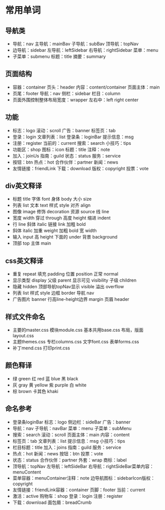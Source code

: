 # 常用单词

## 导航类

- 导航：nav 主导航：mainBav 子导航：subBav 顶导航：topNav
- 边导航：sidebar 左导航：leftSidebar 右导航：rightSidebar 菜单：menu
- 子菜单：submenu 标题：title 摘要：summary

## 页面结构

- 容器：container 页头：header 内容：content/container 页面主体：main
- 页尾：footer 导航：nav 侧栏：sidebar 栏目：column
- 页面外围控制整体布局宽度：wrapper 左右中：left right center

## 功能

- 标志：logo 滚动：scroll 广告：banner 标签页：tab
- 登录：login 文章列表：list 登录条：loginBar 提示信息：msg
- 注册：register 当前的：current 搜索：search 小技巧：tips
- 功能区：shop 图标：icon 标题：title 注释：note
- 加入：joinUs 指南：guild 状态：status 服务：service
- 按钮：btn 热点：hot 合作伙伴：partner 新闻：news
- 友情链接：friendLink 下载：download 版权：copyright 投票：vote

## div英文释译

- 标题 title 字体 font 身体 body 大小 size
- 列表 list 文本 text 样式 style 对齐 align
- 图像 image 修饰 decoration 资源 source 线 line
- 宽度 width 穿过 through 高度 height 缩进 indent
- 行 line 斜体 italic 链接 link 加粗 bold
- 斜体 italic 加重 weight 加粗 bold 宽 width
- 输入 input 高 height 下面的 under 背景 background
- 顶部 top 主体 main

## css英文释译

- 重复 repeat 填充 padding 位置 position 正常 normal
- 显示类型 display 父级 parent 显示可见 visibility 子级 children
- 隐藏 hidden 顶部导航topNav显示 visible 溢出 overflow
- 列表 list 样式 style 边框 border 导航 nav
- 广告图片 banner 行高line-height边界 margin 页眉 header

## 样式文件命名

- 主要的master.css 模块module.css 基本共用base.css 布局，版面layout.css
- 主题themes.css 专栏columns.css 文字font.css 表单forms.css
- 补丁mend.css 打印print.css

## 颜色释译

- 绿 green 红 red 蓝 blue 黑 black
- 灰 gray 黄 yellow 紫 purple 白 white
- 棕 brown 卡其色 khaki

## 命名参考

- 登录条loginBar 标志：logo 侧边栏：sideBar 广告：banner
- 导航：nav 子导航：navBar 菜单：menu 子菜单：subMenu
- 搜索：search 滚动：scroll 页面主体：main 内容：content
- 标签页：tab 文章列表：list 提示信息：msg 小技巧：tips
- 栏目标题：title 加入：joins 指南：guild 服务：service
- 热点：hot 新闻：news 按钮：btn 投票：vote
- 状态：status 合作伙伴：partner 外套：wrap 商标：label
- 顶导航：topNav 左导航：leftSideBar 右导航：rightSideBar菜单内容：menuContent
- 菜单容器：menuContainer注释：note 边导航图标：sidebarIcon版权：copyright
- 友情链接：friendLink容器：container 页脚：footer 当前：current
- 激活：active 购物车：shop 登录：login 注册：register
- 下载：download 面包屑：breadCrumb
